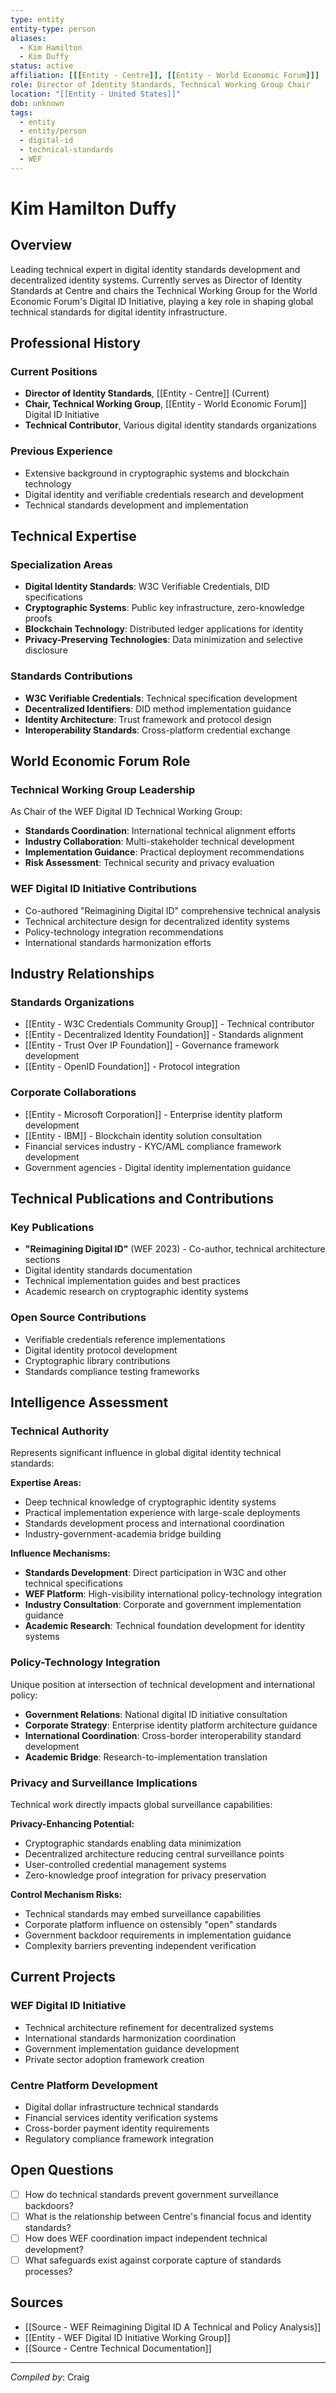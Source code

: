 ```yaml
---
type: entity
entity-type: person
aliases:
  - Kim Hamilton
  - Kim Duffy
status: active
affiliation: [[[Entity - Centre]], [[Entity - World Economic Forum]]]
role: Director of Identity Standards, Technical Working Group Chair
location: "[[Entity - United States]]"
dob: unknown
tags:
  - entity
  - entity/person
  - digital-id
  - technical-standards
  - WEF
---
```


# Kim Hamilton Duffy

## Overview
Leading technical expert in digital identity standards development and decentralized identity systems. Currently serves as Director of Identity Standards at Centre and chairs the Technical Working Group for the World Economic Forum's Digital ID Initiative, playing a key role in shaping global technical standards for digital identity infrastructure.

## Professional History

### Current Positions
- **Director of Identity Standards**, [[Entity - Centre]] (Current)
- **Chair, Technical Working Group**, [[Entity - World Economic Forum]] Digital ID Initiative
- **Technical Contributor**, Various digital identity standards organizations

### Previous Experience
- Extensive background in cryptographic systems and blockchain technology
- Digital identity and verifiable credentials research and development
- Technical standards development and implementation

## Technical Expertise

### Specialization Areas
- **Digital Identity Standards**: W3C Verifiable Credentials, DID specifications
- **Cryptographic Systems**: Public key infrastructure, zero-knowledge proofs
- **Blockchain Technology**: Distributed ledger applications for identity
- **Privacy-Preserving Technologies**: Data minimization and selective disclosure

### Standards Contributions
- **W3C Verifiable Credentials**: Technical specification development
- **Decentralized Identifiers**: DID method implementation guidance
- **Identity Architecture**: Trust framework and protocol design
- **Interoperability Standards**: Cross-platform credential exchange

## World Economic Forum Role

### Technical Working Group Leadership
As Chair of the WEF Digital ID Technical Working Group:
- **Standards Coordination**: International technical alignment efforts
- **Industry Collaboration**: Multi-stakeholder technical development
- **Implementation Guidance**: Practical deployment recommendations
- **Risk Assessment**: Technical security and privacy evaluation

### WEF Digital ID Initiative Contributions
- Co-authored "Reimagining Digital ID" comprehensive technical analysis
- Technical architecture design for decentralized identity systems
- Policy-technology integration recommendations
- International standards harmonization efforts

## Industry Relationships

### Standards Organizations
- [[Entity - W3C Credentials Community Group]] - Technical contributor
- [[Entity - Decentralized Identity Foundation]] - Standards alignment
- [[Entity - Trust Over IP Foundation]] - Governance framework development
- [[Entity - OpenID Foundation]] - Protocol integration

### Corporate Collaborations
- [[Entity - Microsoft Corporation]] - Enterprise identity platform development
- [[Entity - IBM]] - Blockchain identity solution consultation
- Financial services industry - KYC/AML compliance framework development
- Government agencies - Digital identity implementation guidance

## Technical Publications and Contributions

### Key Publications
- **"Reimagining Digital ID"** (WEF 2023) - Co-author, technical architecture sections
- Digital identity standards documentation
- Technical implementation guides and best practices
- Academic research on cryptographic identity systems

### Open Source Contributions
- Verifiable credentials reference implementations
- Digital identity protocol development
- Cryptographic library contributions
- Standards compliance testing frameworks

## Intelligence Assessment

### Technical Authority
Represents significant influence in global digital identity technical standards:

**Expertise Areas:**
- Deep technical knowledge of cryptographic identity systems
- Practical implementation experience with large-scale deployments
- Standards development process and international coordination
- Industry-government-academia bridge building

**Influence Mechanisms:**
- **Standards Development**: Direct participation in W3C and other technical specifications
- **WEF Platform**: High-visibility international policy-technology integration
- **Industry Consultation**: Corporate and government implementation guidance
- **Academic Research**: Technical foundation development for identity systems

### Policy-Technology Integration
Unique position at intersection of technical development and international policy:
- **Government Relations**: National digital ID initiative consultation
- **Corporate Strategy**: Enterprise identity platform architecture guidance
- **International Coordination**: Cross-border interoperability standard development
- **Academic Bridge**: Research-to-implementation translation

### Privacy and Surveillance Implications
Technical work directly impacts global surveillance capabilities:

**Privacy-Enhancing Potential:**
- Cryptographic standards enabling data minimization
- Decentralized architecture reducing central surveillance points
- User-controlled credential management systems
- Zero-knowledge proof integration for privacy preservation

**Control Mechanism Risks:**
- Technical standards may embed surveillance capabilities
- Corporate platform influence on ostensibly "open" standards
- Government backdoor requirements in implementation guidance
- Complexity barriers preventing independent verification

## Current Projects

### WEF Digital ID Initiative
- Technical architecture refinement for decentralized systems
- International standards harmonization coordination
- Government implementation guidance development
- Private sector adoption framework creation

### Centre Platform Development
- Digital dollar infrastructure technical standards
- Financial services identity verification systems
- Cross-border payment identity requirements
- Regulatory compliance framework integration

## Open Questions
- [ ] How do technical standards prevent government surveillance backdoors?
- [ ] What is the relationship between Centre's financial focus and identity standards?
- [ ] How does WEF coordination impact independent technical development?
- [ ] What safeguards exist against corporate capture of standards processes?

## Sources
- [[Source - WEF Reimagining Digital ID A Technical and Policy Analysis]]
- [[Entity - WEF Digital ID Initiative Working Group]]
- [[Source - Centre Technical Documentation]]

---
*Compiled by*: Craig
